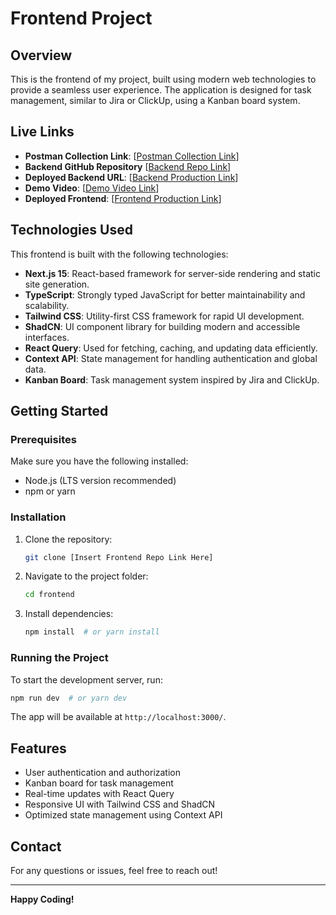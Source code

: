# Frontend Project

## Overview

This is the frontend of my project, built using modern web technologies to provide a seamless user experience. The application is designed for task management, similar to Jira or ClickUp, using a Kanban board system.

## Live Links

- **Postman Collection Link**: [[Postman Collection Link](https://www.postman.com/dark-station-612385/workspace/api-dev/collection/26175871-1f305aef-3cf1-4983-ae35-41bb26a5474b?action=share&creator=26175871)]
- **Backend GitHub Repository** [[Backend Repo Link](https://github.com/AbdulWahabRaza123/task_management)]
- **Deployed Backend URL**: [[Backend Production Link](https://task-manage-two-silk.vercel.app/)]
- **Demo Video**: [[Demo Video Link](https://drive.google.com/file/d/1NRs4XL_mPYduFth4O9JXL4yMZ6xJQDzW/view?usp=sharing)]
- **Deployed Frontend**: [[Frontend Production Link](https://task-manage-frontend-dl95.vercel.app/)]

##  Technologies Used

This frontend is built with the following technologies:

- **Next.js 15**: React-based framework for server-side rendering and static site generation.
- **TypeScript**: Strongly typed JavaScript for better maintainability and scalability.
- **Tailwind CSS**: Utility-first CSS framework for rapid UI development.
- **ShadCN**: UI component library for building modern and accessible interfaces.
- **React Query**: Used for fetching, caching, and updating data efficiently.
- **Context API**: State management for handling authentication and global data.
- **Kanban Board**: Task management system inspired by Jira and ClickUp.

## Getting Started

### Prerequisites

Make sure you have the following installed:

- Node.js (LTS version recommended)
- npm or yarn

### Installation

1. Clone the repository:
   ```sh
   git clone [Insert Frontend Repo Link Here]
   ```
2. Navigate to the project folder:
   ```sh
   cd frontend
   ```
3. Install dependencies:
   ```sh
   npm install  # or yarn install
   ```

### Running the Project

To start the development server, run:

```sh
npm run dev  # or yarn dev
```

The app will be available at `http://localhost:3000/`.

## Features

- User authentication and authorization
- Kanban board for task management
- Real-time updates with React Query
- Responsive UI with Tailwind CSS and ShadCN
- Optimized state management using Context API

## Contact

For any questions or issues, feel free to reach out!

---

**Happy Coding!**

